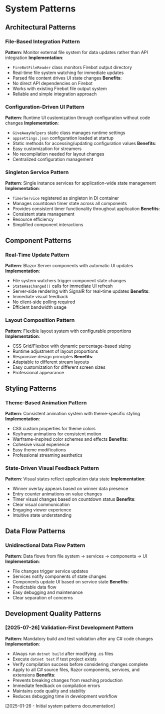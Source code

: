 # System Patterns

## Architectural Patterns

### File-Based Integration Pattern
**Pattern**: Monitor external file system for data updates rather than API integration
**Implementation**: 
- `FireBotFileReader` class monitors Firebot output directory
- Real-time file system watching for immediate updates
- Parsed file content drives UI state changes
**Benefits**: 
- No direct API dependencies on Firebot
- Works with existing Firebot file output system
- Reliable and simple integration approach

### Configuration-Driven UI Pattern
**Pattern**: Runtime UI customization through configuration without code changes
**Implementation**:
- `GiveAwayHelpers` static class manages runtime settings
- `appsettings.json` configuration loaded at startup
- Static methods for accessing/updating configuration values
**Benefits**:
- Easy customization for streamers
- No recompilation needed for layout changes
- Centralized configuration management

### Singleton Service Pattern
**Pattern**: Single instance services for application-wide state management
**Implementation**:
- `TimerService` registered as singleton in DI container
- Manages countdown timer state across all components
- Provides consistent timer functionality throughout application
**Benefits**:
- Consistent state management
- Resource efficiency
- Simplified component interactions

## Component Patterns

### Real-Time Update Pattern
**Pattern**: Blazor Server components with automatic UI updates
**Implementation**:
- File system watchers trigger component state changes
- `StateHasChanged()` calls for immediate UI refresh
- Server-side rendering with SignalR for real-time updates
**Benefits**:
- Immediate visual feedback
- No client-side polling required
- Efficient bandwidth usage

### Layout Composition Pattern
**Pattern**: Flexible layout system with configurable proportions
**Implementation**:
- CSS Grid/Flexbox with dynamic percentage-based sizing
- Runtime adjustment of layout proportions
- Responsive design principles
**Benefits**:
- Adaptable to different stream layouts
- Easy customization for different screen sizes
- Professional appearance

## Styling Patterns

### Theme-Based Animation Pattern
**Pattern**: Consistent animation system with theme-specific styling
**Implementation**:
- CSS custom properties for theme colors
- Keyframe animations for consistent motion
- Warframe-inspired color schemes and effects
**Benefits**:
- Cohesive visual experience
- Easy theme modifications
- Professional streaming aesthetics

### State-Driven Visual Feedback Pattern
**Pattern**: Visual states reflect application data state
**Implementation**:
- Winner overlay appears based on winner data presence
- Entry counter animations on value changes
- Timer visual changes based on countdown status
**Benefits**:
- Clear visual communication
- Engaging viewer experience
- Intuitive state understanding

## Data Flow Patterns

### Unidirectional Data Flow Pattern
**Pattern**: Data flows from file system → services → components → UI
**Implementation**:
- File changes trigger service updates
- Services notify components of state changes
- Components update UI based on service state
**Benefits**:
- Predictable data flow
- Easy debugging and maintenance
- Clear separation of concerns

## Development Quality Patterns

### [2025-07-26] Validation-First Development Pattern
**Pattern**: Mandatory build and test validation after any C# code changes
**Implementation**:
- Always run `dotnet build` after modifying .cs files
- Execute `dotnet test` if test project exists
- Verify compilation success before considering changes complete
- Apply to all C# source files, Razor components, services, and extensions
**Benefits**:
- Prevents breaking changes from reaching production
- Immediate feedback on compilation errors
- Maintains code quality and stability
- Reduces debugging time in development workflow

[2025-01-26 - Initial system patterns documentation]